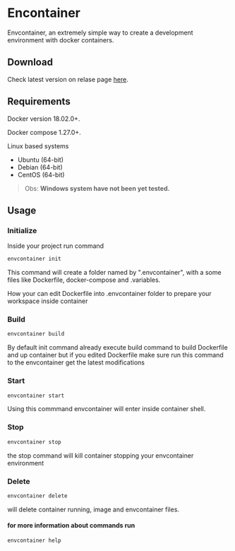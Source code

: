 # Encontainer
Envcontainer, an extremely simple way to create a development environment with docker containers.

## Download
Check latest version on relase page [here](https://github.com/ErickMaria/envcontainer/releases).

## Requirements

Docker version 18.02.0+.

Docker compose 1.27.0+.

Linux based systems
- Ubuntu (64-bit)
- Debian (64-bit)
- CentOS (64-bit)
> Obs: **Windows system have not been yet tested.**


## Usage
### Initialize
Inside your project run command

```bash
envcontainer init
```

This command will create a folder named by ".envcontainer", with a some files like Dockerfile, docker-compose and .variables.

How your can edit Dockerfile into .envcontainer folder to prepare your workspace inside container

### Build

```bash
envcontainer build
```

By default init command already execute build command to build Dockerfile and up container but if you edited Dockerfile make sure run this command to the envcontainer get the latest modifications

### Start

```bash
envcontainer start
```

Using this commmand envcontainer will enter inside container shell.

### Stop

```bash
envcontainer stop
```


the stop command will kill container stopping your envcontainer environment

### Delete

```bash
envcontainer delete
```

will delete container running, image and envcontainer files.

#### for more information about commands run
 
 ```bash
envcontainer help
```
